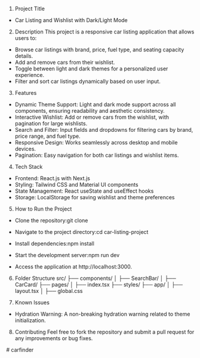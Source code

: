 1. Project Title
- Car Listing and Wishlist with Dark/Light Mode

2. Description
This project is a responsive car listing application that allows users to:
- Browse car listings with brand, price, fuel type, and seating capacity details.
- Add and remove cars from their wishlist.
- Toggle between light and dark themes for a personalized user experience.
- Filter and sort car listings dynamically based on user input.

3. Features
- Dynamic Theme Support: Light and dark mode support across all components, ensuring readability and aesthetic consistency.
- Interactive Wishlist: Add or remove cars from the wishlist, with pagination for large wishlists.
- Search and Filter: Input fields and dropdowns for filtering cars by brand, price range, and fuel type.
- Responsive Design: Works seamlessly across desktop and mobile devices.
- Pagination: Easy navigation for both car listings and wishlist items.

4. Tech Stack
- Frontend: React.js with Next.js
- Styling: Tailwind CSS and Material UI components
- State Management: React useState and useEffect hooks
- Storage: LocalStorage for saving wishlist and theme preferences

5. How to Run the Project
- Clone the repository:git clone <repository-url>

- Navigate to the project directory:cd car-listing-project

- Install dependencies:npm install

- Start the development server:npm run dev

- Access the application at http://localhost:3000.


6. Folder Structure
src/
├── components/
│   ├── SearchBar/
│   ├── CarCard/
├── pages/
│   ├── index.tsx
├── styles/
├── app/
│   ├── layout.tsx
│   ├── global.css

7. Known Issues
- Hydration Warning: A non-breaking hydration warning related to theme initialization.

8. Contributing
Feel free to fork the repository and submit a pull request for any improvements or bug fixes.







#   c a r f i n d e r  
 